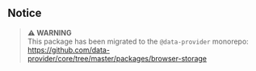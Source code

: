 ## Notice

> **⚠ WARNING**  
> This package has been migrated to the `@data-provider` monorepo: https://github.com/data-provider/core/tree/master/packages/browser-storage
